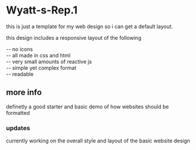 # Wyatt-s-Rep.1

this is just a template for my web design so i can get a default layout.

this design includes a responsive layout of the following

-- no icons <br>
-- all made in css and html <br>
-- very small amounts of reactive js <br>
-- simple yet complex format <br>
-- readable

<h2>more info</h2>
definetly a good starter and basic demo of how websites should be formatted

<h3>updates</h3>

currently working on the overall style and layout of the basic website design